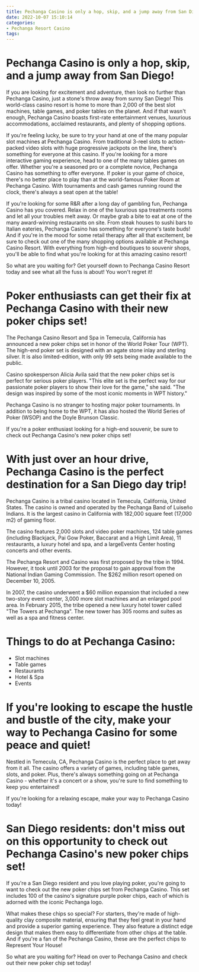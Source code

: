 ```yaml
---
title: Pechanga Casino is only a hop, skip, and a jump away from San Diego!
date: 2022-10-07 15:10:14
categories:
- Pechanga Resort Casino
tags:
---
```



#  Pechanga Casino is only a hop, skip, and a jump away from San Diego!

If you are looking for excitement and adventure, then look no further than Pechanga Casino, just a stone's throw away from sunny San Diego! This world-class casino resort is home to more than 2,000 of the best slot machines, table games, and poker tables on the planet. And if that wasn't enough, Pechanga Casino boasts first-rate entertainment venues, luxurious accommodations, acclaimed restaurants, and plenty of shopping options.

If you're feeling lucky, be sure to try your hand at one of the many popular slot machines at Pechanga Casino. From traditional 3-reel slots to action-packed video slots with huge progressive jackpots on the line, there's something for everyone at this casino. If you're looking for a more interactive gaming experience, head to one of the many tables games on offer. Whether you're a seasoned pro or a complete novice, Pechanga Casino has something to offer everyone. If poker is your game of choice, there's no better place to play than at the world-famous Poker Room at Pechanga Casino. With tournaments and cash games running round the clock, there's always a seat open at the table!

If you're looking for some R&R after a long day of gambling fun, Pechanga Casino has you covered. Relax in one of the luxurious spa treatments rooms and let all your troubles melt away. Or maybe grab a bite to eat at one of the many award-winning restaurants on site. From steak houses to sushi bars to Italian eateries, Pechanga Casino has something for everyone's taste buds! And if you're in the mood for some retail therapy after all that excitement, be sure to check out one of the many shopping options available at Pechanga Casino Resort. With everything from high-end boutiques to souvenir shops, you'll be able to find what you're looking for at this amazing casino resort!

So what are you waiting for? Get yourself down to Pechanga Casino Resort today and see what all the fuss is about! You won't regret it!

#  Poker enthusiasts can get their fix at Pechanga Casino with their new poker chips set!

The Pechanga Casino Resort and Spa in Temecula, California has announced a new poker chips set in honor of the World Poker Tour (WPT). The high-end poker set is designed with an agate stone inlay and sterling silver. It is also limited-edition, with only 99 sets being made available to the public.

Casino spokesperson Alicia Avila said that the new poker chips set is perfect for serious poker players. "This elite set is the perfect way for our passionate poker players to show their love for the game," she said. "The design was inspired by some of the most iconic moments in WPT history."

Pechanga Casino is no stranger to hosting major poker tournaments. In addition to being home to the WPT, it has also hosted the World Series of Poker (WSOP) and the Doyle Brunson Classic.

If you're a poker enthusiast looking for a high-end souvenir, be sure to check out Pechanga Casino's new poker chips set!

#  With just over an hour drive, Pechanga Casino is the perfect destination for a San Diego day trip!

Pechanga Casino is a tribal casino located in Temecula, California, United States. The casino is owned and operated by the Pechanga Band of Luiseño Indians. It is the largest casino in California with 182,000 square feet (17,000 m2) of gaming floor.

The casino features 2,000 slots and video poker machines, 124 table games (including Blackjack, Pai Gow Poker, Baccarat and a High Limit Area), 11 restaurants, a luxury hotel and spa, and a largeEvents Center hosting concerts and other events.

The Pechanga Resort and Casino was first proposed by the tribe in 1994. However, it took until 2003 for the proposal to gain approval from the National Indian Gaming Commission. The $262 million resort opened on December 10, 2005.

In 2007, the casino underwent a $60 million expansion that included a new two-story event center, 3,000 more slot machines and an enlarged pool area. In February 2015, the tribe opened a new luxury hotel tower called "The Towers at Pechanga". The new tower has 305 rooms and suites as well as a spa and fitness center.

# Things to do at Pechanga Casino:
- Slot machines 
- Table games 
- Restaurants 
- Hotel & Spa  
- Events

#  If you're looking to escape the hustle and bustle of the city, make your way to Pechanga Casino for some peace and quiet!

 Nestled in Temecula, CA, Pechanga Casino is the perfect place to get away from it all. The casino offers a variety of games, including table games, slots, and poker. Plus, there's always something going on at Pechanga Casino - whether it's a concert or a show, you're sure to find something to keep you entertained!

If you're looking for a relaxing escape, make your way to Pechanga Casino today!

#  San Diego residents: don't miss out on this opportunity to check out Pechanga Casino's new poker chips set!

If you're a San Diego resident and you love playing poker, you're going to want to check out the new poker chips set from Pechanga Casino. This set includes 100 of the casino's signature purple poker chips, each of which is adorned with the iconic Pechanga logo.

What makes these chips so special? For starters, they're made of high-quality clay composite material, ensuring that they feel great in your hand and provide a superior gaming experience. They also feature a distinct edge design that makes them easy to differentiate from other chips at the table. And if you're a fan of the Pechanga Casino, these are the perfect chips to Represent Your House!

So what are you waiting for? Head on over to Pechanga Casino and check out their new poker chip set today!